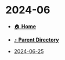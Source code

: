 # 2024-06
- [:house: **Home**](/README)
- [:arrow_heading_up: **Parent Directory**](/notes/daily-notes-2019-2024/_index.md)

- [2024-06-25](2024-06-25.md)
